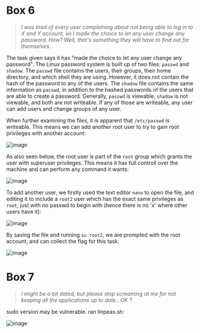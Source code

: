 # Box 6

>*I was tired of every user complaining about not being able to log in to X and Y account, so I made the choice to let any user change any password. How? Well, that's something they will have to find out for themselves.*

The task given says it has "made the choice to let any user change any password". The Linux password system is built up of two files: `passwd` and `shadow`. The `passwd` file contains the users, their groups, their home directory, and which shell they are using. However, it does not contain the hash of the password to any of the users. The `shadow` file contains the same information as `passwd`, in addition to the hashed passwords of the users that are able to create a password. Generally, `passwd` is viewable, `shadow` is not viewable, and both are not writeable. If any of those are writeable, any user can add users and change groups of any user.

When further examining the files, it is apparent that `/etc/passwd` is writeable. This means we can add another root user to try to gain root privileges with another account:

![image](https://user-images.githubusercontent.com/70077872/155609450-a1a6e110-9dbd-42fe-9c00-4e16b2e3348f.png)

As also seen below, the root user is part of the `root` group which grants the user with superuser privileges. This means it has full controll over the machine and can perform any command it wants:

![image](https://user-images.githubusercontent.com/70077872/155610010-8fbb5c67-2455-41d7-a85a-f7d659898691.png)

To add another user, we firstly used the text editor `nano` to open the file, and editing it to include a `root2` user which has the exact same privileges as `root`, just with no passwd to begin with (hence there is no 'x' where other users have it):

![image](https://user-images.githubusercontent.com/70077872/155610378-ee58dba4-91d4-407c-87b3-8652cc020b80.png)

By saving the file and running `su root2`, we are prompted with the root account, and can collect the flag for this task:

![image](https://user-images.githubusercontent.com/70077872/155610553-17134f5c-afa8-48e8-a401-4a9ed9fc6c94.png)






# Box 7

>*I might be a bit dated, but please stop screaming at me for not keeping all the applications up to date.. OK ?*

sudo version may be vulnerable. ran linpeas.sh:

![image](https://user-images.githubusercontent.com/70077872/155531464-cdabc693-da0b-4488-89bb-f611a8c50a43.png)
